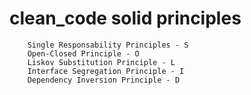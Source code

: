 # clean_code solid principles

        Single Responsability Principles - S
        Open-Closed Principle - O
        Liskov Substitution Principle - L
        Interface Segregation Principle - I
        Dependency Inversion Principle - D
